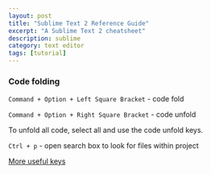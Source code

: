 ```yaml
---
layout: post
title: "Sublime Text 2 Reference Guide"
excerpt: "A Sublime Text 2 cheatsheet"
description: sublime
category: text editor
tags: [tutorial]
---
```


### Code folding
`Command + Option + Left Square Bracket` - code fold

`Command + Option + Right Square Bracket` - code unfold

To unfold all code, select all and use the code unfold keys.

`Ctrl + p` - open search box to look for files within project

[More useful keys](https://gist.github.com/1736542)